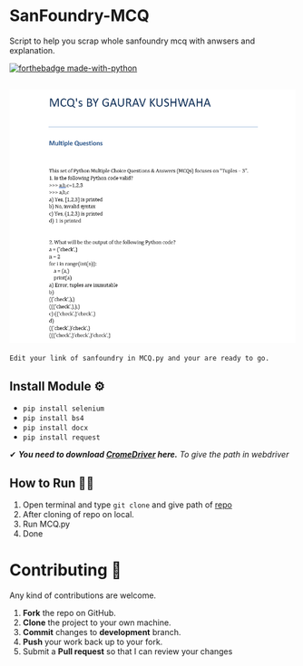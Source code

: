 # SanFoundry-MCQ
Script to help you scrap whole sanfoundry mcq with anwsers and explanation. 

[![forthebadge made-with-python](http://ForTheBadge.com/images/badges/made-with-python.svg)](https://www.python.org/) 


<h2 align="center", style='color:red'>

</h2>
<p align="center">
  <img src="https://github.com/heykush/SanFoundry-MCQ/blob/main/image.png?raw=true"  style{ >
</p>

`Edit your link of sanfoundry in MCQ.py and your are ready to go.`
## Install Module ⚙
- `pip install selenium`
- `pip install bs4`
- `pip install docx`
- `pip install request`

✔ ***You need to download [CromeDriver](https://chromedriver.chromium.org/downloads) here.***
*To give the path in webdriver*

## How to Run 🏃‍♂️ 
1. Open terminal and type `git clone` and give path of [repo](https://github.com/heykush/Grocery-VS-Grocery.git)
2. After cloning of repo on local.
3. Run MCQ.py
4. Done


Contributing 🤝
==========
Any kind of contributions are welcome.
1. **Fork** the repo on GitHub.
2. **Clone** the project to your own machine.
3. **Commit** changes to **development** branch.
4. **Push** your work back up to your fork.
5. Submit a **Pull request** so that I can review your changes
